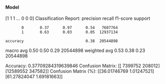 #### Model
[1 1 1 ... 0 0 0]
Classification Report:
              precision    recall  f1-score   support

           0       0.37      0.97      0.54   7607764
           1       0.63      0.03      0.05  12937134

    accuracy                           0.38  20544898
   macro avg       0.50      0.50      0.29  20544898
weighted avg       0.53      0.38      0.23  20544898

Accuracy: 0.37709284319639846
Confusion Matrix:
[[ 7399752   208012]
 [12589552   347582]]
Confusion Matrix (%):
[[36.01746769  1.01247521]
 [61.27824047  1.69181663]]
